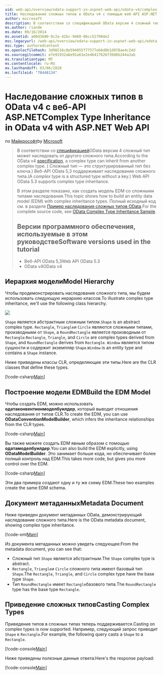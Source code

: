 ```yaml
---
uid: web-api/overview/odata-support-in-aspnet-web-api/odata-v4/complex-type-inheritance-in-odata-v4
title: Наследование сложных типов в OData v4 с помощью веб-API ASP.NET | Документация Майкрософт
author: microsoft
description: В соответствии со спецификацией OData версии 4 сложный тип может наследовать от другого сложного типа. (Сложный тип — это структурированный тип без ключа.) Веб-API...
ms.author: riande
ms.date: 09/16/2014
ms.assetid: a00d3600-9c2a-41bc-9460-06cc527904e2
msc.legacyurl: /web-api/overview/odata-support-in-aspnet-web-api/odata-v4/complex-type-inheritance-in-odata-v4
msc.type: authoredcontent
ms.openlocfilehash: 3d90216c8e594055f77577eb6d8b1d978ae4c24d
ms.sourcegitcommit: e7e91932a6e91a63e2e46417626f39d6b244a3ab
ms.translationtype: MT
ms.contentlocale: ru-RU
ms.lasthandoff: 03/06/2020
ms.locfileid: "78448134"
---
```

# <a name="complex-type-inheritance-in-odata-v4-with-aspnet-web-api"></a><span data-ttu-id="e683d-104">Наследование сложных типов в OData v4 с веб-API ASP.NET</span><span class="sxs-lookup"><span data-stu-id="e683d-104">Complex Type Inheritance in OData v4 with ASP.NET Web API</span></span>

<span data-ttu-id="e683d-105">по [Майкрософт](https://github.com/microsoft)</span><span class="sxs-lookup"><span data-stu-id="e683d-105">by [Microsoft](https://github.com/microsoft)</span></span>

> <span data-ttu-id="e683d-106">В соответствии со [спецификацией](http://www.odata.org/documentation/odata-version-4-0/)OData версии 4 сложный тип может наследовать от другого сложного типа.</span><span class="sxs-lookup"><span data-stu-id="e683d-106">According to the OData v4 [specification](http://www.odata.org/documentation/odata-version-4-0/), a complex type can inherit from another complex type.</span></span> <span data-ttu-id="e683d-107">( *Сложный* тип — это структурированный тип без ключа.) Веб-API OData 5,3 поддерживает наследование сложного типа.</span><span class="sxs-lookup"><span data-stu-id="e683d-107">(A *complex* type is a structured type without a key.) Web API OData 5.3 supports complex type inheritance.</span></span>
> 
> <span data-ttu-id="e683d-108">В этом разделе показано, как создать модель EDM со сложными типами наследования.</span><span class="sxs-lookup"><span data-stu-id="e683d-108">This topic shows how to build an entity data model (EDM) with complex inheritance types.</span></span> <span data-ttu-id="e683d-109">Полный исходный код см. в разделе [Пример наследования сложных типов OData](http://aspnet.codeplex.com/sourcecontrol/latest#Samples/WebApi/OData/v4/ODataComplexTypeInheritanceSample/ReadMe.txt).</span><span class="sxs-lookup"><span data-stu-id="e683d-109">For the complete source code, see [OData Complex Type Inheritance Sample](http://aspnet.codeplex.com/sourcecontrol/latest#Samples/WebApi/OData/v4/ODataComplexTypeInheritanceSample/ReadMe.txt).</span></span>
> 
> ## <a name="software-versions-used-in-the-tutorial"></a><span data-ttu-id="e683d-110">Версии программного обеспечения, используемые в этом руководстве</span><span class="sxs-lookup"><span data-stu-id="e683d-110">Software versions used in the tutorial</span></span>
> 
> 
> - <span data-ttu-id="e683d-111">Веб-API OData 5,3</span><span class="sxs-lookup"><span data-stu-id="e683d-111">Web API OData 5.3</span></span>
> - <span data-ttu-id="e683d-112">OData v4</span><span class="sxs-lookup"><span data-stu-id="e683d-112">OData v4</span></span>

## <a name="model-hierarchy"></a><span data-ttu-id="e683d-113">Иерархия модели</span><span class="sxs-lookup"><span data-stu-id="e683d-113">Model Hierarchy</span></span>

<span data-ttu-id="e683d-114">Чтобы продемонстрировать наследование сложного типа, мы будем использовать следующую иерархию классов.</span><span class="sxs-lookup"><span data-stu-id="e683d-114">To illustrate complex type inheritance, we'll use the following class hierarchy.</span></span>

![](complex-type-inheritance-in-odata-v4/_static/image1.png)

<span data-ttu-id="e683d-115">`Shape` является абстрактным сложным типом.</span><span class="sxs-lookup"><span data-stu-id="e683d-115">`Shape` is an abstract complex type.</span></span> <span data-ttu-id="e683d-116">`Rectangle`, `Triangle`и `Circle` являются сложными типами, производными от `Shape`, а `RoundRectangle` является производным от `Rectangle`.</span><span class="sxs-lookup"><span data-stu-id="e683d-116">`Rectangle`, `Triangle`, and `Circle` are complex types derived from `Shape`, and `RoundRectangle` derives from `Rectangle`.</span></span> <span data-ttu-id="e683d-117">`Window` является типом сущности и содержит экземпляр `Shape`.</span><span class="sxs-lookup"><span data-stu-id="e683d-117">`Window` is an entity type and contains a `Shape` instance.</span></span>

<span data-ttu-id="e683d-118">Ниже приведены классы CLR, определяющие эти типы.</span><span class="sxs-lookup"><span data-stu-id="e683d-118">Here are the CLR classes that define these types.</span></span>

[!code-csharp[Main](complex-type-inheritance-in-odata-v4/samples/sample1.cs)]

## <a name="build-the-edm-model"></a><span data-ttu-id="e683d-119">Построение модели EDM</span><span class="sxs-lookup"><span data-stu-id="e683d-119">Build the EDM Model</span></span>

<span data-ttu-id="e683d-120">Чтобы создать EDM, можно использовать **одатаконвентионмоделбуилдер**, который выводит отношения наследования от типов CLR.</span><span class="sxs-lookup"><span data-stu-id="e683d-120">To create the EDM, you can use **ODataConventionModelBuilder**, which infers the inheritance relationships from the CLR types.</span></span>

[!code-csharp[Main](complex-type-inheritance-in-odata-v4/samples/sample2.cs)]

<span data-ttu-id="e683d-121">Вы также можете создать EDM явным образом с помощью **одатамоделбуилдер**.</span><span class="sxs-lookup"><span data-stu-id="e683d-121">You can also build the EDM explicitly, using **ODataModelBuilder**.</span></span> <span data-ttu-id="e683d-122">Это занимает больше кода, но обеспечивает более полный контроль над EDM.</span><span class="sxs-lookup"><span data-stu-id="e683d-122">This takes more code, but gives you more control over the EDM.</span></span>

[!code-csharp[Main](complex-type-inheritance-in-odata-v4/samples/sample3.cs)]

<span data-ttu-id="e683d-123">Эти два примера создают одну и ту же схему EDM.</span><span class="sxs-lookup"><span data-stu-id="e683d-123">These two examples create the same EDM schema.</span></span>

## <a name="metadata-document"></a><span data-ttu-id="e683d-124">Документ метаданных</span><span class="sxs-lookup"><span data-stu-id="e683d-124">Metadata Document</span></span>

<span data-ttu-id="e683d-125">Ниже приведен документ метаданных OData, демонстрирующий наследование сложного типа.</span><span class="sxs-lookup"><span data-stu-id="e683d-125">Here is the OData metadata document, showing complex type inheritance.</span></span>

[!code-xml[Main](complex-type-inheritance-in-odata-v4/samples/sample4.xml?highlight=13,17,25,30)]

<span data-ttu-id="e683d-126">Из документа метаданных можно увидеть следующее:</span><span class="sxs-lookup"><span data-stu-id="e683d-126">From the metadata document, you can see that:</span></span>

- <span data-ttu-id="e683d-127">Сложный тип `Shape` является абстрактным.</span><span class="sxs-lookup"><span data-stu-id="e683d-127">The `Shape` complex type is abstract.</span></span>
- <span data-ttu-id="e683d-128">`Rectangle`, `Triangle`и `Circle` сложного типа имеют базовый тип `Shape`.</span><span class="sxs-lookup"><span data-stu-id="e683d-128">The `Rectangle`, `Triangle`, and `Circle` complex type have the base type `Shape`.</span></span>
- <span data-ttu-id="e683d-129">Тип `RoundRectangle` имеет `Rectangle`базового типа.</span><span class="sxs-lookup"><span data-stu-id="e683d-129">The `RoundRectangle` type has the base type `Rectangle`.</span></span>

## <a name="casting-complex-types"></a><span data-ttu-id="e683d-130">Приведение сложных типов</span><span class="sxs-lookup"><span data-stu-id="e683d-130">Casting Complex Types</span></span>

<span data-ttu-id="e683d-131">Приведение типов в сложных типах теперь поддерживается.</span><span class="sxs-lookup"><span data-stu-id="e683d-131">Casting on complex types is now supported.</span></span> <span data-ttu-id="e683d-132">Например, следующий запрос приводит `Shape` к `Rectangle`.</span><span class="sxs-lookup"><span data-stu-id="e683d-132">For example, the following query casts a `Shape` to a `Rectangle`.</span></span>

[!code-console[Main](complex-type-inheritance-in-odata-v4/samples/sample5.cmd)]

<span data-ttu-id="e683d-133">Ниже приведены полезные данные ответа:</span><span class="sxs-lookup"><span data-stu-id="e683d-133">Here's the response payload:</span></span>

[!code-console[Main](complex-type-inheritance-in-odata-v4/samples/sample6.cmd)]
